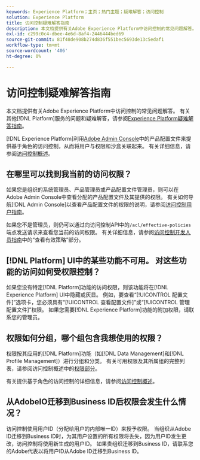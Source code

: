 ```yaml
---
keywords: Experience Platform；主页；热门主题；疑难解答；访问控制
solution: Experience Platform
title: 访问控制疑难解答指南
description: 本文档提供有关Adobe Experience Platform中访问控制的常见问题解答。
exl-id: c299c0c4-dbee-4e6d-8af4-2446444bed69
source-git-commit: 81f48de908b274d836f551bec5693de13c5edaf1
workflow-type: tm+mt
source-wordcount: '406'
ht-degree: 0%

---
```


# 访问控制疑难解答指南

本文档提供有关Adobe Experience Platform中访问控制的常见问题解答。 有关其他[!DNL Platform]服务的问题和疑难解答，请参阅[Experience Platform疑难解答指南](../landing/troubleshooting.md)。

[!DNL Experience Platform]利用[Adobe Admin Console](https://adminconsole.adobe.com)中的产品配置文件来提供基于角色的访问控制，从而将用户与权限和沙盒关联起来。  有关详细信息，请参阅[访问控制概述](home.md)。

## 在哪里可以找到我当前的访问权限？

如果您是组织的系统管理员、产品管理员或产品配置文件管理员，则可以在Adobe Admin Console中查看分配的产品配置文件及其提供的权限。 有关如何导航[!DNL Admin Console]以查看产品配置文件的权限的说明，请参阅[访问控制用户指南](./ui/overview.md)。

如果您不是管理员，则仍可以通过向访问控制API中的`/acl/effective-policies`端点发送请求来查看您当前的访问权限。 有关详细信息，请参阅[访问控制开发人员指南](./api/effective-policies.md)中的“查看有效策略”部分。

## [!DNL Platform] UI中的某些功能不可用。 对这些功能的访问如何受权限控制？

如果您没有特定[!DNL Platform]功能的访问权限，则该功能将在[!DNL Experience Platform] UI中隐藏或灰显。 例如，要查看“[!UICONTROL 配置文件]”选项卡，您必须具有“[!UICONTROL 查看配置文件]”或“[!UICONTROL 管理配置文件]”权限。 如果您需要[!DNL Experience Platform]功能的附加权限，请联系您的管理员。

## 权限如何分组，哪个组包含我想使用的权限？

权限按其应用的[!DNL Platform]功能（如[!DNL Data Management]和[!DNL Profile Management]）进行分组和分类。 有关可用权限及其所属组的完整列表，请参阅访问控制概述中的[权限部分](home.md#permissions)。

有关提供基于角色的访问控制的详细信息，请参阅[访问控制概述](home.md)。

## 从AdobeIO迁移到Business ID后权限会发生什么情况？

访问控制使用用户ID（分配给用户的内部唯一ID）来授予权限。 当组织从Adobe ID迁移到Business ID时，为其用户设置的所有权限将丢失，因为用户ID发生更改，访问控制将使用新生成的用户ID。 如果贵组织迁移到Business ID，请联系您的Adobe代表以将用户ID从Adobe ID迁移到Business ID。
